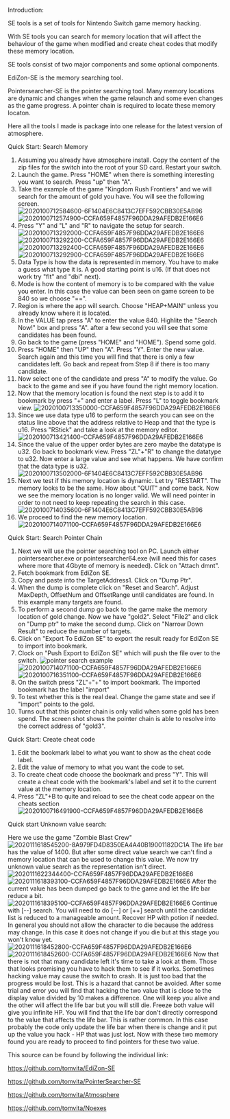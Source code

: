 Introduction: 

SE tools is a set of tools for Nintendo Switch game memory hacking. 

With SE tools you can search for memory location that will affect the behaviour of the game when modified and create cheat codes that modify these memory location. 

SE tools consist of two major components and some optional components.

EdiZon-SE is the memory searching tool. 

Pointersearcher-SE is the pointer searching tool. Many memory locations are dynamic and changes when the game relaunch and some even changes as the game progress. A pointer chain is required to locate these memory locaton. 

Here all the tools I made is package into one release for the latest version of atmosphere. 

Quick Start: Search Memory
1. Assuming you already have atmosphere install. Copy the content of the zip files for the switch into the root of your SD card. Restart your switch.  
2. Launch the game. Press "HOME" when there is something interesting you want to search. Press "up" then "A". 
3. Take the example of the game "Kingdom Rush Frontiers" and we will search for the amount of gold you have. You will see the following screen. 
![2020100712584600-6F1404E6C8413C7EFF592CBB30E5AB96](https://user-images.githubusercontent.com/68505331/95290669-5e9bf200-08a0-11eb-8815-962d98e98fb3.jpg)
![2020100712574900-CCFA659F4857F96DDA29AFEDB2E166E6](https://user-images.githubusercontent.com/68505331/95290660-5b086b00-08a0-11eb-9578-754f4bdb8b8a.jpg)
4. Press "Y" and "L" and "R" to navigate the setup for search. 
![2020100713292000-CCFA659F4857F96DDA29AFEDB2E166E6](https://user-images.githubusercontent.com/68505331/95291040-3c56a400-08a1-11eb-95c1-22e05b93a0ad.jpg)
![2020100713292200-CCFA659F4857F96DDA29AFEDB2E166E6](https://user-images.githubusercontent.com/68505331/95291048-3fea2b00-08a1-11eb-90ab-fd611eaedd4f.jpg)
![2020100713292400-CCFA659F4857F96DDA29AFEDB2E166E6](https://user-images.githubusercontent.com/68505331/95291052-42e51b80-08a1-11eb-8b1b-180cbf997d7b.jpg)
![2020100713292900-CCFA659F4857F96DDA29AFEDB2E166E6](https://user-images.githubusercontent.com/68505331/95291054-45477580-08a1-11eb-90d1-51139f5cb906.jpg)
5. Data Type is how the data is represented in memory. You have to make a guess what type it is. A good starting point is u16. (If that does not work try "flt" and "dbl" next). 
6. Mode is how the content of memory is to be compared with the value you enter. In this case the value can been seen on game screen to be 840 so we choose "==".
7. Region is where the app will search. Choose "HEAP+MAIN" unless you already know where it is located. 
8. In the VALUE tap press "A" to enter the value 840. Highlite the "Search Now!" box and press "A". after a few second you will see that some candidates has been found. 
9. Go back to the game (press "HOME" and "HOME"). Spend some gold. 
10. Press "HOME" then "UP" then "A". Press "Y". Enter the new value. Search again and this time you will find that there is only a few candidates left. Go back and repeat from Step 8 if there is too many candidate.
11. Now select one of the candidate and press "A" to modify the value. Go back to the game and see if you have found the right memory location. 
12. Now that the memory location is found the next step is to add it to bookmark by press "+" and enter a label. Press "L" to toggle bookmark view. 
![2020100713350000-CCFA659F4857F96DDA29AFEDB2E166E6](https://user-images.githubusercontent.com/68505331/95291368-f2ba8900-08a1-11eb-9986-85317065a69d.jpg)
13. Since we use data type u16 to perform the search you can see on the status line above that the address relative to Heap and that the type is u16. Press "RStick" and take a look at the memory editor. 
![2020100713421400-CCFA659F4857F96DDA29AFEDB2E166E6](https://user-images.githubusercontent.com/68505331/95291857-f3075400-08a2-11eb-9d0e-b3b4c1743565.jpg)
14. Since the value of the upper order bytes are zero maybe the datatype is u32. Go back to bookmark view. Press "ZL"+"R" to change the datatype to u32. Now enter a large value and see what happens. We have confirm that the data type is u32. 
![2020100713502000-6F1404E6C8413C7EFF592CBB30E5AB96](https://user-images.githubusercontent.com/68505331/95292469-18489200-08a4-11eb-9d85-bf48c81904d4.jpg)
15. Next we test if this memory location is dynamic. Let try "RESTART". The memory looks to be the same. How about "QUIT" and come back. Now we see the memory location is no longer valid. We will need pointer in order to not need to keep repeating the search in this case. 
![2020100714035600-6F1404E6C8413C7EFF592CBB30E5AB96](https://user-images.githubusercontent.com/68505331/95293438-fd771d00-08a5-11eb-84b4-b51f814248be.jpg)  
16. We proceed to find the new memory location. 
![2020100714071100-CCFA659F4857F96DDA29AFEDB2E166E6](https://user-images.githubusercontent.com/68505331/95293656-71b1c080-08a6-11eb-8e15-c87bea8476fc.jpg)

Quick Start: Search Pointer Chain
1. Next we will use the pointer searching tool on PC. Launch either pointersearcher.exe or pointersearcher64.exe (will need this for cases where more that 4Gbyte of memory is needed). Click on "Attach dmnt". 
2. Fetch bookmark from EdiZon SE.
3. Copy and paste into the TargetAddress1. Click on "Dump Ptr".
4. When the dump is complete click on "Reset and Search". Adjust MaxDepth, OffsetNum and OffsetRange until candidates are found. In this example many targets are found.
5. To perform a second dump go back to the game make the memory location of gold change. Now we have "gold2". Select "File2" and click on "Dump ptr" to make the second dump. Click on "Narrow Down Result" to reduce the number of targets.
6. Click on "Export To EdiZon SE" to export the result ready for EdiZon SE to import into bookmark.
7. Clock on "Push Export to EdiZon SE" which will push the file over to the switch.
![pointer search example](https://user-images.githubusercontent.com/68505331/95306963-a3cd1d80-08ba-11eb-877c-ad2a09db6428.png)
![2020100714071100-CCFA659F4857F96DDA29AFEDB2E166E6](https://user-images.githubusercontent.com/68505331/95307071-c4957300-08ba-11eb-9f99-dfe38ee72172.jpg)
![2020100716351100-CCFA659F4857F96DDA29AFEDB2E166E6](https://user-images.githubusercontent.com/68505331/95307360-1ccc7500-08bb-11eb-920c-ae166a052187.jpg)
8. On the switch press "ZL"+"+" to import bookmark. The imported bookmark has the label "import"
9. To test whether this is the real deal. Change the game state and see if "import" points to the gold.
10. Turns out that this pointer chain is only valid when some gold has been spend. The screen shot shows the pointer chain is able to resolve into the correct address of "gold3". 

Quick Start: Create cheat code
1. Edit the bookmark label to what you want to show as the cheat code label. 
2. Edit the value of memory to what you want the code to set.
3. To create cheat code choose the bookmark and press "Y". This will create a cheat code with the bookmark's label and set it to the current value at the memory location. 
4. Press "ZL"+B to quite and reload to see the cheat code appear on the cheats section
![2020100716491900-CCFA659F4857F96DDA29AFEDB2E166E6](https://user-images.githubusercontent.com/68505331/95308950-1b03b100-08bd-11eb-830f-98c1101ce1fc.jpg)

Quick start Unknown value search:

Here we use the game "Zombie Blast Crew"
![2020111618545200-8A979FD4D8350EA4A40B19001182DC1A](https://user-images.githubusercontent.com/68505331/99244931-c0eff700-283d-11eb-8950-58692275c64a.jpg)
The life bar has the value of 1400. But after some direct value search we can't find a memory location that can be used to change this value.
We now try unknown value search as the representation isn't direct. 
![2020111622344400-CCFA659F4857F96DDA29AFEDB2E166E6](https://user-images.githubusercontent.com/68505331/99265093-42ef1880-285c-11eb-968f-d7e9f7151a74.jpg)
![2020111618393100-CCFA659F4857F96DDA29AFEDB2E166E6](https://user-images.githubusercontent.com/68505331/99261344-8abf7100-2857-11eb-932a-c4d4440ec17e.jpg)
After the current value has been dumped go back to the game and let the life bar reduce a bit.
![2020111618395100-CCFA659F4857F96DDA29AFEDB2E166E6](https://user-images.githubusercontent.com/68505331/99261499-c5c1a480-2857-11eb-903d-907afa158fab.jpg)
Continue with [--] search. 
You will need to do [--] or [++] search until the candidate list is reduced to a manageable amount. 
Recover HP with potion if needed. In general you should not allow the character to die because the address may change. In this case 
it does not change if you die but at this stage you won't know yet.
![2020111618452800-CCFA659F4857F96DDA29AFEDB2E166E6](https://user-images.githubusercontent.com/68505331/99262910-7b412780-2859-11eb-9b66-4b0f198eddfa.jpg)
![2020111618452600-CCFA659F4857F96DDA29AFEDB2E166E6](https://user-images.githubusercontent.com/68505331/99263102-b6dbf180-2859-11eb-88a8-1880eddf1e62.jpg)
Now that there is not that many candidate left it's time to take a look at them. 
Those that looks promising you have to hack them to see if it works. 
Sometimes hacking value may cause the switch to crash. It is just too bad that the progress would be lost. This is a hazard that 
cannot be avoided. 
After some trial and error you will find that hacking the two value that is close to the display value divided by 10 makes a difference.
One will keep you alive and the other will affect the life bar but you will still die. 
Freeze both value will give you infinite HP. You will find that the life bar don't directly correspond to the value that affects the life
bar. This is rather common. In this case probably the code only update the life bar when there is change and it put up the value you 
hack - HP that was just lost. 
Now with these two memory found you are ready to proceed to find pointers for these two value.


This source can be found by following the individual link: 

https://github.com/tomvita/EdiZon-SE

https://github.com/tomvita/PointerSearcher-SE

https://github.com/tomvita/Atmosphere

https://github.com/tomvita/Noexes

